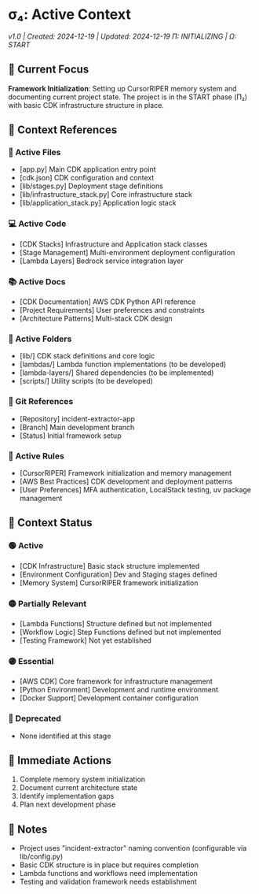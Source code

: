 # σ₄: Active Context
*v1.0 | Created: 2024-12-19 | Updated: 2024-12-19*
*Π: INITIALIZING | Ω: START*

## 🔮 Current Focus

**Framework Initialization**: Setting up CursorRIPER memory system and documenting current project state. The project is in the START phase (Π₂) with basic CDK infrastructure structure in place.

## 📎 Context References

### 📄 Active Files
- [app.py] Main CDK application entry point
- [cdk.json] CDK configuration and context
- [lib/stages.py] Deployment stage definitions
- [lib/infrastructure_stack.py] Core infrastructure stack
- [lib/application_stack.py] Application logic stack

### 💻 Active Code
- [CDK Stacks] Infrastructure and Application stack classes
- [Stage Management] Multi-environment deployment configuration
- [Lambda Layers] Bedrock service integration layer

### 📚 Active Docs
- [CDK Documentation] AWS CDK Python API reference
- [Project Requirements] User preferences and constraints
- [Architecture Patterns] Multi-stack CDK design

### 📁 Active Folders
- [lib/] CDK stack definitions and core logic
- [lambdas/] Lambda function implementations (to be developed)
- [lambda-layers/] Shared dependencies (to be implemented)
- [scripts/] Utility scripts (to be developed)

### 🔄 Git References
- [Repository] incident-extractor-app
- [Branch] Main development branch
- [Status] Initial framework setup

### 📏 Active Rules
- [CursorRIPER] Framework initialization and memory management
- [AWS Best Practices] CDK development and deployment patterns
- [User Preferences] MFA authentication, LocalStack testing, uv package management

## 📡 Context Status

### 🟢 Active
- [CDK Infrastructure] Basic stack structure implemented
- [Environment Configuration] Dev and Staging stages defined
- [Memory System] CursorRIPER framework initialization

### 🟡 Partially Relevant
- [Lambda Functions] Structure defined but not implemented
- [Workflow Logic] Step Functions defined but not implemented
- [Testing Framework] Not yet established

### 🟣 Essential
- [AWS CDK] Core framework for infrastructure management
- [Python Environment] Development and runtime environment
- [Docker Support] Development container configuration

### 🔴 Deprecated
- None identified at this stage

## 🎯 Immediate Actions
1. Complete memory system initialization
2. Document current architecture state
3. Identify implementation gaps
4. Plan next development phase

## 📝 Notes
- Project uses "incident-extractor" naming convention (configurable via lib/config.py)
- Basic CDK structure is in place but requires completion
- Lambda functions and workflows need implementation
- Testing and validation framework needs establishment